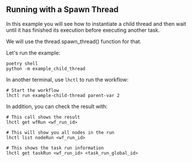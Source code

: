 ## Running with a Spawn Thread

In this example you will see how to instantiate a child thread
and then wait until it has finished its execution before
executing another task.

We will use the thread.spawn_thread() function for that.

Let's run the example:

```
poetry shell
python -m example_child_thread
```

In another terminal, use `lhctl` to run the workflow:

```
# Start the workflow
lhctl run example-child-thread parent-var 2
```

In addition, you can check the result with:

```
# This call shows the result
lhctl get wfRun <wf_run_id>

# This will show you all nodes in the run
lhctl list nodeRun <wf_run_id>

# This shows the task run information
lhctl get taskRun <wf_run_id> <task_run_global_id>
```

